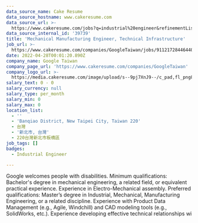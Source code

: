 ```yaml
---
data_source_name: Cake Resume
data_source_hostname: www.cakeresume.com
data_source_url: >-
  https://www.cakeresume.com/jobs?q=industrial%20engineer&refinementList%5Blang_name%5D%5B0%5D=English&refinementList%5Bsalary_type%5D=per_year
data_source_internal_id: '39739'
title: 'Mechanical Manufacturing Engineer, Technical Infrastructure'
job_url: >-
  https://www.cakeresume.com/companies/GoogleTaiwan/jobs/91121728446440134-mechanical-manufacturing-engineer-technical-infrastructure
date: 2022-04-28T00:01:20.890Z
company_name: Google Taiwan
company_page_url: 'https://www.cakeresume.com/companies/GoogleTaiwan'
company_logo_url: >-
  https://media.cakeresume.com/image/upload/s--9pj7XnJ9--/c_pad,fl_png8,h_200,w_200/v1568707905/symvi9tbcfy1zxem1zul.png
salary_text: 0 - 0
salary_currency: null
salary_type: per_month
salary_min: 0
salary_max: 0
location_list:
  - ''
  - 'Banqiao District, New Taipei City, Taiwan 220'
  - 台灣
  - '新北市, 台灣'
  - 220台灣新北市板橋區
job_tags: []
badges:
  - Industrial Engineer

---
```


Google welcomes people with disabilities. Minimum qualifications: Bachelor's degree in mechanical engineering, a related field, or equivalent practical experience. Experience in Electro-Mechanical assembly. Preferred qualifications: Master’s degree in Industrial, Mechanical, Manufacturing Engineering, or a related discipline. Experience with Product Data Management (e.g., Agile, Windchill) and CAD modeling tools (e.g., SolidWorks, etc.). Experience developing effective technical relationships wi
